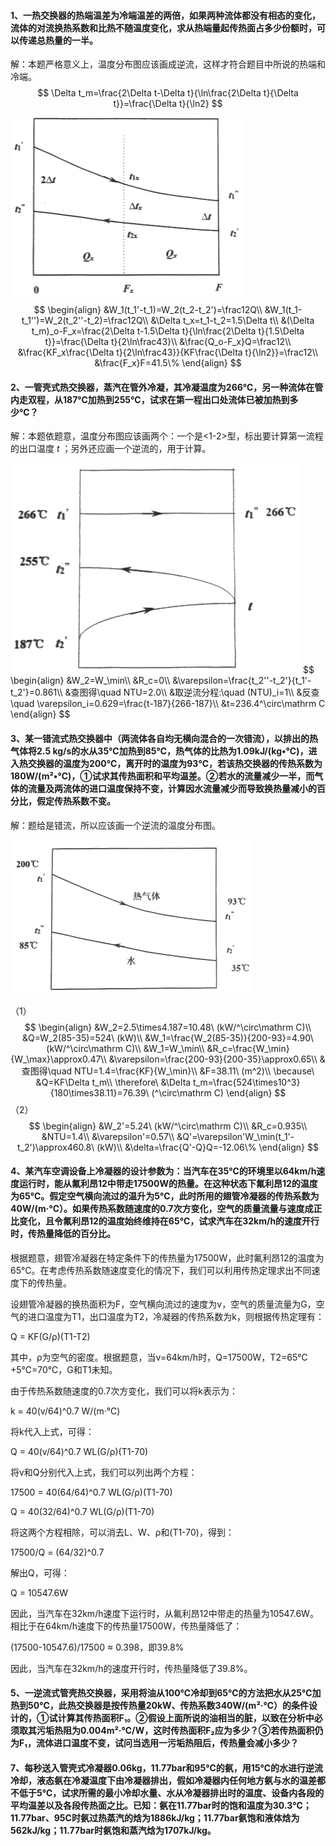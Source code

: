 #### 1、一热交换器的热端温差为冷端温差的两倍，如果两种流体都没有相态的变化，流体的对流换热系数和比热不随温度变化，求从热端量起传热面占多少份额时，可以传递总热量的一半。

解：本题严格意义上，温度分布图应该画成逆流，这样才符合题目中所说的热端和冷端。
$$
\Delta t_m=\frac{2\Delta t-\Delta t}{\ln\frac{2\Delta t}{\Delta t}}=\frac{\Delta t}{\ln2}
$$
<img src="%E4%BD%9C%E4%B8%9A.assets/image-20230330145339384.png" alt="image-20230330145339384" style="zoom:50%;" />
$$
\begin{align}
&W_1(t_1'-t_1)=W_2(t_2-t_2')=\frac12Q\\
&W_1(t_1-t_1'')=W_2(t_2''-t_2)=\frac12Q\\
&\Delta t_x=t_1-t_2=1.5\Delta t\\
&(\Delta t_m)_o-F_x=\frac{2\Delta t-1.5\Delta t}{\ln\frac{2\Delta t}{1.5\Delta t}}=\frac{\Delta t}{2\ln\frac43}\\
&\frac{Q_o-F_x}Q=\frac12\\
&\frac{KF_x\frac{\Delta t}{2\ln\frac43}}{KF\frac{\Delta t}{\ln2}}=\frac12\\
&\frac{F_x}F=41.5\%
\end{align}
$$

#### 2、一管壳式热交换器，蒸汽在管外冷凝，其冷凝温度为266℃，另一种流体在管内走双程，从187℃加热到255℃，试求在第一程出口处流体已被加热到多少℃？

解：本题依题意，温度分布图应该画两个：一个是<1-2>型，标出要计算第一流程的出口温度 $t$ ；另外还应画一个逆流的，用于计算。

<img src="%E4%BD%9C%E4%B8%9A.assets/image-20230330145246861.png" alt="image-20230330145246861" style="zoom: 50%;" />
$$
\begin{align}
&W_2=W_\min\\
&R_c=0\\
&\varepsilon=\frac{t_2''-t_2'}{t_1'-t_2'}=0.861\\
&查图得\quad NTU=2.0\\
&取逆流分程:\quad (NTU)_i=1\\
&反查\quad \varepsilon_i=0.629=\frac{t-187}{266-187}\\
&t=236.4^\circ\mathrm C
\end{align}
$$

#### 3、某一错流式热交换器中（两流体各自均无横向混合的一次错流），以排出的热气体将2.5 kg/s的水从35℃加热到85℃，热气体的比热为1.09kJ/(kg•℃)，进入热交换器的温度为200℃，离开时的温度为93℃，若该热交换器的传热系数为180W/(m²•℃)，①试求其传热面积和平均温差。②若水的流量减少一半，而气体的流量及两流体的进口温度保持不变，计算因水流量减少而导致换热量减小的百分比，假定传热系数不变。

解：题给是错流，所以应该画一个逆流的温度分布图。

<img src="%E4%BD%9C%E4%B8%9A.assets/image-20230330144753658.png" alt="image-20230330144753658" style="zoom:50%;" />

（1）
$$
\begin{align}
&W_2=2.5\times4.187=10.48\ (kW/^\circ\mathrm C)\\
&Q=W_2(85-35)=524\ (kW)\\
&W_1=\frac{W_2(85-35)}{200-93}=4.90\ (kW/^\circ\mathrm C)\\
&W_1=W_\min\\
&R_c=\frac{W_\min}{W_\max}\approx0.47\\
&\varepsilon=\frac{200-93}{200-35}\approx0.65\\
&查图得\quad NTU=1.4=\frac{KF}{W_\min}\\
&F=38.11\ (m^2)\\
\because\ &Q=KF\Delta t_m\\
\therefore\ &\Delta t_m=\frac{524\times10^3}{180\times38.11}=76.39\ (^\circ\mathrm C)
\end{align}
$$
（2）
$$
\begin{align}
&W_2'=5.24\ (kW/^\circ\mathrm C)\\
&R_c=0.935\\
&NTU=1.4\\
&\varepsilon'=0.57\\
&Q'=\varepsilon'W_\min(t_1'-t_2')\approx460.8\ (kW)\\
&\delta=\frac{Q'-Q}Q=-12.06\%
\end{align}
$$

#### 4、某汽车空调设备上冷凝器的设计参数为：当汽车在35℃的环境里以64km/h速度运行时，能从氟利昂12中带走17500W的热量。在这种状态下氟利昂12的温度为65℃。假定空气横向流过的温升为5℃，此时所用的翅管冷凝器的传热系数为40W/(m·℃）。如果传热系数随速度的0.7次方变化，空气的质量流量与速度成正比变化，且令氟利昂12的温度始终维持在65℃，试求汽车在32km/h的速度开行时，传热量降低的百分比。

根据题意，翅管冷凝器在特定条件下的传热量为17500W，此时氟利昂12的温度为65℃。在考虑传热系数随速度变化的情况下，我们可以利用传热定理求出不同速度下的传热量。

设翅管冷凝器的换热面积为F，空气横向流过的速度为v，空气的质量流量为G，空气的进口温度为T1，出口温度为T2，冷凝器的传热系数为k，则根据传热定理有：

Q = KF(G/ρ)(T1-T2)

其中，ρ为空气的密度。根据题意，当v=64km/h时，Q=17500W，T2=65℃+5℃=70℃，G和T1未知。

由于传热系数随速度的0.7次方变化，我们可以将k表示为：

k = 40(v/64)^0.7 W/(m·℃)

将k代入上式，可得：

Q = 40(v/64)^0.7 WL(G/ρ)(T1-70)

将v和Q分别代入上式，我们可以列出两个方程：

17500 = 40(64/64)^0.7 WL(G/ρ)(T1-70)

Q = 40(32/64)^0.7 WL(G/ρ)(T1-70)

将这两个方程相除，可以消去L、W、ρ和(T1-70)，得到：

17500/Q = (64/32)^0.7

解出Q，可得：

Q = 10547.6W

因此，当汽车在32km/h速度下运行时，从氟利昂12中带走的热量为10547.6W。相比于在64km/h速度下的传热量17500W，传热量降低了：

(17500-10547.6)/17500 ≈ 0.398，即39.8%

因此，当汽车在32km/h的速度开行时，传热量降低了39.8%。

#### 5、一逆流式管壳热交换器，采用将油从100℃冷却到65℃的方法把水从25℃加热到50℃，此热交换器是按传热量20kW、传热系数340W/(m²·℃）的条件设计的，①试计算其传热面积F₁。②假设上面所说的油相当的脏，以致在分析中必须取其污垢热阻为0.004m²·℃/W，这时传热面积F₂应为多少？③若传热面积仍为F₁，流体进口温度不变，试问当选用一污垢热阻后，传热量会减小多少？



#### 7、每秒送入管壳式冷凝器0.06kg，11.77bar和95℃的氨，用15℃的水进行逆流冷却，液态氨在冷凝温度下由冷凝器排出，假如冷凝器内任何地方氨与水的温差都不低于5℃，试求所需的最小冷却水量、水从冷凝器排出时的温度、设备内各段的平均温差以及各段传热面之比。已知：氨在11.77bar时的饱和温度为30.3℃；11.77bar、95C时氨过热蒸汽的焓为1886kJ/kg；11.77bar氨饱和液体焓为562kJ/kg；11.77bar时氨饱和蒸汽焓为1707kJ/kg。
